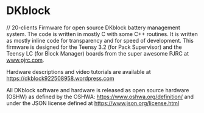 # DKblock
// 20-clients
Firmware for open source DKblock battery management system. The code is written in mostly C with some C++ routines. It is written as mostly inline code for transparency and for speed of development. This firmware is designed for the Teensy 3.2 (for Pack Supervisor) and the Teensy LC (for Block Manager) boards from the super awesome PJRC at www.pjrc.com.

Hardware descriptions and video tutorials are available at https://dkblock922508958.wordpress.com

All DKblock software and hardware is released as open source hardware (OSHW) as defined by the OSHWA: https://www.oshwa.org/definition/ and under the JSON license defined at https://www.json.org/license.html
